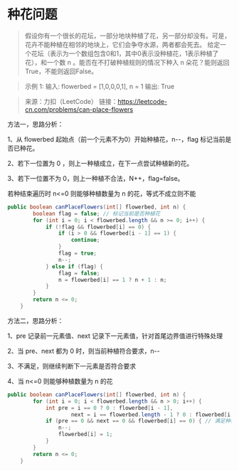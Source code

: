 ﻿# 种花问题
>假设你有一个很长的花坛，一部分地块种植了花，另一部分却没有。可是，花卉不能种植在相邻的地块上，它们会争夺水源，两者都会死去。
给定一个花坛（表示为一个数组包含0和1，其中0表示没种植花，1表示种植了花），和一个数 n 。能否在不打破种植规则的情况下种入 n 朵花？能则返回True，不能则返回False。

>示例 1:
输入: flowerbed = [1,0,0,0,1], n = 1
输出: True

>来源：力扣（LeetCode）
链接：https://leetcode-cn.com/problems/can-place-flowers

方法一，思路分析：

1、从 flowerbed 起始点（前一个元素不为0）开始种植花，n--，flag 标记当前是否已种花。

2、若下一位置为 0 ，则上一种植成立，在下一点尝试种植新的花。

3、若下一位置不为 0，则上一种植不合法，N++，flag=false。

若种结束遍历时 n<=0 则能够种植数量为 n 的花，等式不成立则不能

```java
public boolean canPlaceFlowers(int[] flowerbed, int n) {
        boolean flag = false; // 标记当前是否种植花
        for (int i = 0; i < flowerbed.length && n >= 0; i++) {
            if (!flag && flowerbed[i] == 0) {
                if (i > 0 && flowerbed[i - 1] == 1) {
                    continue;
                }
                flag = true;
                n--;
            } else if (flag) {
                flag = false;
                n = flowerbed[i] == 1 ? n + 1 : n;
            }
        }
        return n <= 0;
    }
```
方法二，思路分析：

1、pre 记录前一元素值、next 记录下一元素值，针对首尾边界值进行特殊处理

2、当 pre、next 都为 0 时，则当前种植符合要求，n--

3、不满足，则继续判断下一元素是否符合要求

4、当 n<=0 则能够种植数量为 n 的花

```java
public boolean canPlaceFlowers(int[] flowerbed, int n) {
        for (int i = 0; i < flowerbed.length && n > 0; i++) {
            int pre = i == 0 ? 0 : flowerbed[i - 1],
                    next = i == flowerbed.length - 1 ? 0 : flowerbed[i + 1];
            if (pre == 0 && next == 0 && flowerbed[i] == 0) { // 满足种植条件，更新 n 和 flowerbed[i]
                n--;
                flowerbed[i] = 1;
            }
        }
        return n <= 0;
    }
```


